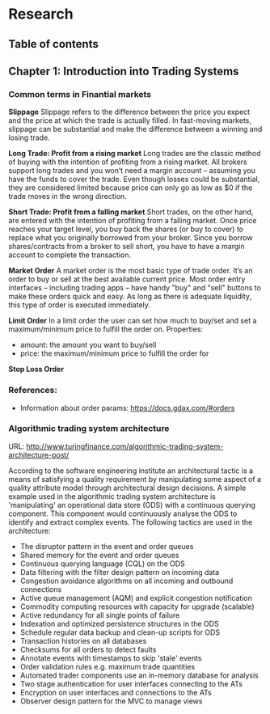 # Research

## Table of contents

## Chapter 1: Introduction into Trading Systems

### Common terms in Finantial markets

**Slippage**
Slippage refers to the difference between the price you expect and the price at which the trade is actually filled. In fast-moving markets, slippage can be substantial and make the difference between a winning and losing trade.

**Long Trade: Profit from a rising market**
Long trades are the classic method of buying with the intention of profiting from a rising market. All brokers support long trades and you won’t need a margin account – assuming you have the funds to cover the trade. Even though losses could be substantial, they are considered limited because price can only go as low as $0 if the trade moves in the wrong direction.

**Short Trade: Profit from a falling market**
Short trades, on the other hand, are entered with the intention of profiting from a falling market. Once price reaches your target level, you buy back the shares (or buy to cover) to replace what you originally borrowed from your broker. Since you borrow shares/contracts from a broker to sell short, you have to have a margin account to complete the transaction.

**Market Order**
A market order is the most basic type of trade order. It’s an order to buy or sell at the best available current price. Most order entry interfaces – including trading apps – have handy "buy" and "sell" buttons to make these orders quick and easy. As long as there is adequate liquidity, this type of order is executed immediately.

**Limit Order**
In a limit order the user can set how much to buy/set and set a maximum/minimum price to fulfill the order on.
Properties:
- amount: the amount you want to buy/sell
- price: the maximum/minimum price to fulfill the order for

**Stop Loss Order**

### References:
- Information about order params: https://docs.gdax.com/#orders



### Algorithmic trading system architecture

URL: http://www.turingfinance.com/algorithmic-trading-system-architecture-post/

According to the software engineering institute an architectural tactic is a means of satisfying a quality requirement by manipulating some aspect of a quality attribute model through architectural design decisions. A simple example used in the algorithmic trading system architecture is 'manipulating' an operational data store (ODS) with a continuous querying component. This component would continuously analyse the ODS to identify and extract complex events. The following tactics are used in the architecture:

- The disruptor pattern in the event and order queues
- Shared memory for the event and order queues
- Continuous querying language (CQL) on the ODS
- Data filtering with the filter design pattern on incoming data
- Congestion avoidance algorithms on all incoming and outbound connections
- Active queue management (AQM) and explicit congestion notification
- Commodity computing resources with capacity for upgrade (scalable)
- Active redundancy for all single points of failure
- Indexation and optimized persistence structures in the ODS
- Schedule regular data backup and clean-up scripts for ODS
- Transaction histories on all databases
- Checksums for all orders to detect faults
- Annotate events with timestamps to skip 'stale' events
- Order validation rules e.g. maximum trade quantities
- Automated trader components use an in-memory database for analysis
- Two stage authentication for user interfaces connecting to the ATs
- Encryption on user interfaces and connections to the ATs
- Observer design pattern for the MVC to manage views
